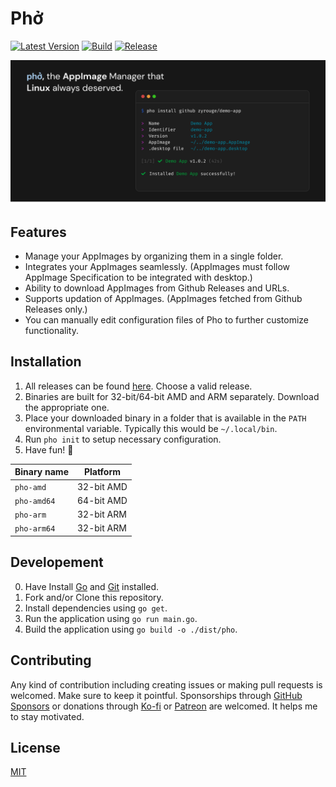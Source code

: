 # Phở

[![Latest Version](https://img.shields.io/github/v/release/zyrouge/pho?label=latest)](https://github.com/zyrouge/pho/releases/latest)
[![Build](https://github.com/zyrouge/pho/actions/workflows/build.yml/badge.svg)](https://github.com/zyrouge/pho/actions/workflows/build.yml)
[![Release](https://github.com/zyrouge/pho/actions/workflows/release.yml/badge.svg)](https://github.com/zyrouge/pho/actions/workflows/release.yml)

<div align="center">
    <img src="./media/banner.png">
</div>

## Features

-   Manage your AppImages by organizing them in a single folder.
-   Integrates your AppImages seamlessly. (AppImages must follow AppImage Specification to be integrated with desktop.)
-   Ability to download AppImages from Github Releases and URLs.
-   Supports updation of AppImages. (AppImages fetched from Github Releases only.)
-   You can manually edit configuration files of Pho to further customize functionality.

## Installation

1. All releases can be found [here](https://github.com/zyrouge/pho/releases). Choose a valid release.
2. Binaries are built for 32-bit/64-bit AMD and ARM separately. Download the appropriate one.
3. Place your downloaded binary in a folder that is available in the `PATH` environmental variable. Typically this would be `~/.local/bin`.
4. Run `pho init` to setup necessary configuration.
5. Have fun! 🎉

| Binary name | Platform   |
| ----------- | ---------- |
| `pho-amd`   | 32-bit AMD |
| `pho-amd64` | 64-bit AMD |
| `pho-arm`   | 32-bit ARM |
| `pho-arm64` | 32-bit ARM |

## Developement

0. Have Install [Go](https://go.dev/) and [Git](https://git-scm.com) installed.
1. Fork and/or Clone this repository.
2. Install dependencies using `go get`.
3. Run the application using `go run main.go`.
4. Build the application using `go build -o ./dist/pho`.

## Contributing

Any kind of contribution including creating issues or making pull requests is welcomed. Make sure to keep it pointful. Sponsorships through [GitHub Sponsors](https://github.com/sponsors/zyrouge) or donations through [Ko-fi](https://ko-fi.com/zyrouge) or [Patreon](https://patreon.com/zyrouge) are welcomed. It helps me to stay motivated.

## License

[MIT](./LICENSE)
